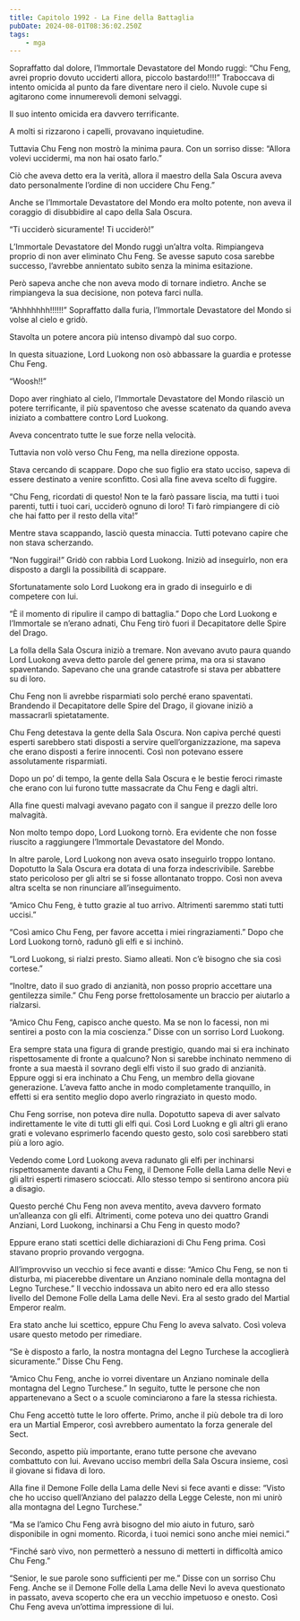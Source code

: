 ```yaml
---
title: Capitolo 1992 - La Fine della Battaglia
pubDate: 2024-08-01T08:36:02.250Z
tags:
    - mga
---
```



Sopraffatto dal dolore, l’Immortale Devastatore del Mondo ruggì: “Chu Feng, avrei proprio dovuto ucciderti allora, piccolo bastardo!!!!” Traboccava di intento omicida al punto da fare diventare nero il cielo. Nuvole cupe si agitarono come innumerevoli demoni selvaggi.

Il suo intento omicida era davvero terrificante.

A molti si rizzarono i capelli, provavano inquietudine.

Tuttavia Chu Feng non mostrò la minima paura. Con un sorriso disse: “Allora volevi uccidermi, ma non hai osato farlo.”

Ciò che aveva detto era la verità, allora il maestro della Sala Oscura aveva dato personalmente l’ordine di non uccidere Chu Feng.”

Anche se l’Immortale Devastatore del Mondo era molto potente, non aveva il coraggio di disubbidire al capo della Sala Oscura.

“Ti ucciderò sicuramente! Ti ucciderò!”

L’Immortale Devastatore del Mondo ruggì un’altra volta. Rimpiangeva proprio di non aver eliminato Chu Feng. Se avesse saputo cosa sarebbe successo, l’avrebbe annientato subito senza la minima esitazione.

Però sapeva anche che non aveva modo di tornare indietro. Anche se rimpiangeva la sua decisione, non poteva farci nulla.

“Ahhhhhhh!!!!!!” Sopraffatto dalla furia, l’Immortale Devastatore del Mondo si volse al cielo e gridò.

Stavolta un potere ancora più intenso divampò dal suo corpo.

In questa situazione, Lord Luokong non osò abbassare la guardia e protesse Chu Feng.

“Woosh!!”

Dopo aver ringhiato al cielo, l’Immortale Devastatore del Mondo rilasciò un potere terrificante, il più spaventoso che avesse scatenato da quando aveva iniziato a combattere contro Lord Luokong.

Aveva concentrato tutte le sue forze nella velocità.

Tuttavia non volò verso Chu Feng, ma nella direzione opposta.

Stava cercando di scappare. Dopo che suo figlio era stato ucciso, sapeva di essere destinato a venire sconfitto. Così alla fine aveva scelto di fuggire.

“Chu Feng, ricordati di questo! Non te la farò passare liscia, ma tutti i tuoi parenti, tutti i tuoi cari, ucciderò ognuno di loro! Ti farò rimpiangere di ciò che hai fatto per il resto della vita!”

Mentre stava scappando, lasciò questa minaccia. Tutti potevano capire che non stava scherzando.

“Non fuggirai!” Gridò con rabbia Lord Luokong. Iniziò ad inseguirlo, non era disposto a dargli la possibilità di scappare.

Sfortunatamente solo Lord Luokong era in grado di inseguirlo e di competere con lui.

“È il momento di ripulire il campo di battaglia.” Dopo che Lord Luokong e l’Immortale se n’erano adnati, Chu Feng tirò fuori il Decapitatore delle Spire del Drago.

La folla della Sala Oscura iniziò a tremare. Non avevano avuto paura quando Lord Luokong aveva detto parole del genere prima, ma ora si stavano spaventando. Sapevano che una grande catastrofe si stava per abbattere su di loro.

Chu Feng non li avrebbe risparmiati solo perché erano spaventati. Brandendo il Decapitatore delle Spire del Drago, il giovane iniziò a massacrarli spietatamente.

Chu Feng detestava la gente della Sala Oscura. Non capiva perché questi esperti sarebbero stati disposti a servire quell’organizzazione, ma sapeva che erano disposti a ferire innocenti. Così non potevano essere assolutamente risparmiati.

Dopo un po’ di tempo, la gente della Sala Oscura e le bestie feroci rimaste che erano con lui furono tutte massacrate da Chu Feng e dagli altri.

Alla fine questi malvagi avevano pagato con il sangue il prezzo delle loro malvagità.

Non molto tempo dopo, Lord Luokong tornò. Era evidente che non fosse riuscito a raggiungere l’Immortale Devastatore del Mondo.

In altre parole, Lord Luokong non aveva osato inseguirlo troppo lontano. Dopotutto la Sala Oscura era dotata di una forza indescrivibile. Sarebbe stato pericoloso per gli altri se si fosse allontanato troppo. Così non aveva altra scelta se non rinunciare all’inseguimento.

“Amico Chu Feng, è tutto grazie al tuo arrivo. Altrimenti saremmo stati tutti uccisi.”

“Così amico Chu Feng, per favore accetta i miei ringraziamenti.” Dopo che Lord Luokong tornò, radunò gli elfi e si inchinò.

“Lord Luokong, si rialzi presto. Siamo alleati. Non c’è bisogno che sia così cortese.”

“Inoltre, dato il suo grado di anzianità, non posso proprio accettare una gentilezza simile.” Chu Feng porse frettolosamente un braccio per aiutarlo a rialzarsi.

“Amico Chu Feng, capisco anche questo. Ma se non lo facessi, non mi sentirei a posto con la mia coscienza.” Disse con un sorriso Lord Luokong.

Era sempre stata una figura di grande prestigio, quando mai si era inchinato rispettosamente di fronte a qualcuno? Non si sarebbe inchinato nemmeno di fronte a sua maestà il sovrano degli elfi visto il suo grado di anzianità. Eppure oggi si era inchinato a Chu Feng, un membro della giovane generazione. L’aveva fatto anche in modo completamente tranquillo, in effetti si era sentito meglio dopo averlo ringraziato in questo modo.

Chu Feng sorrise, non poteva dire nulla. Dopotutto sapeva di aver salvato indirettamente le vite di tutti gli elfi qui. Così Lord Luokng e gli altri gli erano grati e volevano esprimerlo facendo questo gesto, solo così sarebbero stati più a loro agio.

Vedendo come Lord Luokong aveva radunato gli elfi per inchinarsi rispettosamente davanti a Chu Feng, il Demone Folle della Lama delle Nevi e gli altri esperti rimasero scioccati. Allo stesso tempo si sentirono ancora più a disagio.

Questo perché Chu Feng non aveva mentito, aveva davvero formato un’alleanza con gli elfi. Altrimenti, come poteva uno dei quattro Grandi Anziani, Lord Luokong, inchinarsi a Chu Feng in questo modo?

Eppure erano stati scettici delle dichiarazioni di Chu Feng prima. Così stavano proprio provando vergogna.

All’improvviso un vecchio si fece avanti e disse: “Amico Chu Feng, se non ti disturba, mi piacerebbe diventare un Anziano nominale della montagna del Legno Turchese.” Il vecchio indossava un abito nero ed era allo stesso livello del Demone Folle della Lama delle Nevi. Era al sesto grado del Martial Emperor realm.

Era stato anche lui scettico, eppure Chu Feng lo aveva salvato. Così voleva usare questo metodo per rimediare.

“Se è disposto a farlo, la nostra montagna del Legno Turchese la accoglierà sicuramente.” Disse Chu Feng.

“Amico Chu Feng, anche io vorrei diventare un Anziano nominale della montagna del Legno Turchese.” In seguito, tutte le persone che non appartenevano a Sect o a scuole cominciarono a fare la stessa richiesta.

Chu Feng accettò tutte le loro offerte. Primo, anche il più debole tra di loro era un Martial Emperor, così avrebbero aumentato la forza generale del Sect.

Secondo, aspetto più importante, erano tutte persone che avevano combattuto con lui. Avevano ucciso membri della Sala Oscura insieme, così il giovane si fidava di loro.

Alla fine il Demone Folle della Lama delle Nevi si fece avanti e disse: “Visto che ho ucciso quell’Anziano del palazzo della Legge Celeste, non mi unirò alla montagna del Legno Turchese.”

“Ma se l’amico Chu Feng avrà bisogno del mio aiuto in futuro, sarò disponibile in ogni momento. Ricorda, i tuoi nemici sono anche miei nemici.”

“Finché sarò vivo, non permetterò a nessuno di metterti in difficoltà amico Chu Feng.”

“Senior, le sue parole sono sufficienti per me.” Disse con un sorriso Chu Feng. Anche se il Demone Folle della Lama delle Nevi lo aveva questionato in passato, aveva scoperto che era un vecchio impetuoso e onesto. Così Chu Feng aveva un’ottima impressione di lui.


